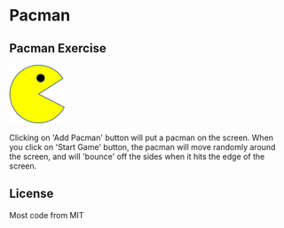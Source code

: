 # Pacman
## Pacman Exercise
<img src="images/PacMan1.png" width='100'/>

Clicking on 'Add Pacman' button will put a pacman on the screen. When you click on 'Start Game' button, the pacman will move randomly around the screen, and will 'bounce' off the sides when it hits the edge of the screen. 

## License
Most code from MIT
